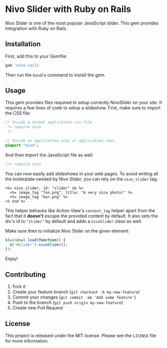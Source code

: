 # Nivo Slider with Ruby on Rails

Nivo Slider is one of the most popular JavaScript slider. This gem provides
integration with Ruby on Rails.

## Installation

First, add this to your Gemfile:

~~~ruby
gem 'nivo-rails'
~~~

Then run the `bundle` command to install the gem.

## Usage

This gem provides files required to setup correctly NivoSlider on your site.
It requires a few lines of code to setup a slideshow. First, make sure to
import the CSS file:

~~~css
/* Inside a normal application.css file
 *= require nivo
 */
~~~

~~~sass
// Inside an application.scss or application.sass
@import "nivo";
~~~

And then import the JavaScript file as well:

~~~javascript
//= require nivo
~~~

You can now easily add slideshows in your web pages. To avoid writing all the
boilerplate needed by Nivo Slider, you can rely on the `nivo_slider` tag:

~~~erb
<%= nivo_slider, id: "slider" do %>
  <%= image_tag "foo.png", title: "A very nice photo!" %>
  <%= image_tag "bar.png" %>
<% end %>
~~~

This helper behaves like Action View's `content_tag` helper apart from the fact that
it **doesn't** escape the provided content by default. It also sets the div's id
to `"slider"` by default and adds a `nivoSlider` class as well.

Make sure then to initialize Nivo Slider on the given element:

~~~javascript
$(window).load(function() {
  $('#slider').nivoSlider();
});
~~~

Enjoy!

## Contributing

1. Fork it
2. Create your feature branch (`git checkout -b my-new-feature`)
3. Commit your changes (`git commit -am 'Add some feature'`)
4. Push to the branch (`git push origin my-new-feature`)
5. Create new Pull Request

## License

This project is released under the MIT license. Please see the `LICENSE` file for
more information.

